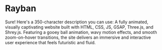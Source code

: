 # Rayban
Sure! Here's a 350-character description you can use:  A fully animated, visually captivating website built with HTML, CSS, JS, GSAP, Three.js, and Shrey.js. Featuring a gooey ball animation, wavy motion effects, and smooth zoom-on-hover transitions, the site delivers an immersive and interactive user experience that feels futuristic and fluid.
